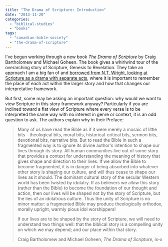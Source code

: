 ```yaml
---
title: "The Drama of Scripture: Introduction"
date: "2013-11-20"
categories: 
  - "biblical-studies"
  - "books"
tags: 
  - "canadian-bible-society"
  - "the-drama-of-scripture"
---
```


I've begun working through a new book _The Drama of Scripture_ by Craig Bartholomew and Michael Goheen. The book gives a whirlwind tour of the overarching story of Scripture, Genesis to Revelation. They take an approach I am a big fan of and [borrowed from N.T. Wright, looking at Scripture as a drama with separate acts](http://anabaptistredux.com/scripture-and-the-authority-of-god-by-n-t-wright-part-1/ "Scripture and the Authority of God by N.T. Wright (Part 1)"), where it is important to remember the place of each act within the larger story and how that changes our interpretative framework.

But first, some may be asking an important question: why would we want to view Scripture in this story framework anyway? Particularly if you are inclined toward a flat view of Scripture where every verse is to be interpreted the same way with no interest in genre or context, it is an odd question to ask. The authors explain why in their Preface:

> <!--more-->Many of us have read the Bible as if it were merely a mosaic of little bits - theological bits, moral bits, historical-critical bits, sermon bits, devotional bits, narrative bits. But to read the Bible in such a fragmented way is to ignore its divine author's intention to shape our lives through its story. All human communities live out of some story that provides a context for understanding the meaning of history that gives shape and direction to their lives. If we allow the Bible to become fragmented, it is in danger of being absorbed into whatever other story is shaping our culture, and will thus cease to shape our lives as it should. The dominant cultural story of the secular Western world has been twisted by idolatry. If as believers we allow this story (rather than the Bible) to become the foundation of our thought and action, then our lives will be shaped not by the story of Scripture, but the lies of an idolatrous culture. Thus the unity of Scripture is no minor matter: a fragmented Bible may produce theologically orthodox, morally upright, warmly pious idol worshippers!
> 
> If our lives are to be shaped by the story of Scripture, we will need to understand two things well: that the biblical story is a compelling unity on which we may depend; and our place within that story.
> 
> Craig Bartholomew and Michael Goheen, _The Drama of Scripture,_ ix-x
